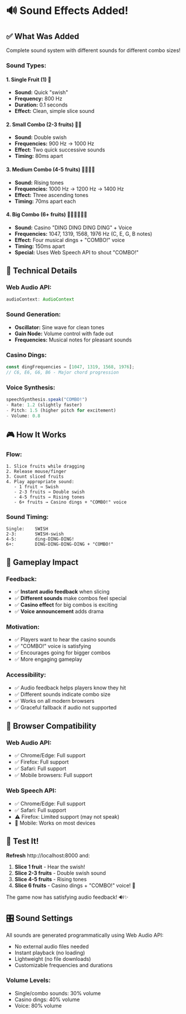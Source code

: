 # 🔊 Sound Effects Added!

## ✅ What Was Added

Complete sound system with different sounds for different combo sizes!

### Sound Types:

#### 1. **Single Fruit (1)** 🍎
- **Sound:** Quick "swish" 
- **Frequency:** 800 Hz
- **Duration:** 0.1 seconds
- **Effect:** Clean, simple slice sound

#### 2. **Small Combo (2-3 fruits)** 🍎🍊
- **Sound:** Double swish
- **Frequencies:** 900 Hz → 1000 Hz
- **Effect:** Two quick successive sounds
- **Timing:** 80ms apart

#### 3. **Medium Combo (4-5 fruits)** 🍎🍊🍋🍌
- **Sound:** Rising tones
- **Frequencies:** 1000 Hz → 1200 Hz → 1400 Hz
- **Effect:** Three ascending tones
- **Timing:** 70ms apart each

#### 4. **Big Combo (6+ fruits)** 🍎🍊🍋🍌🍉🍇
- **Sound:** Casino "DING DING DING DING" + Voice
- **Frequencies:** 1047, 1319, 1568, 1976 Hz (C, E, G, B notes)
- **Effect:** Four musical dings + "COMBO!" voice
- **Timing:** 150ms apart
- **Special:** Uses Web Speech API to shout "COMBO!"

## 🎵 Technical Details

### Web Audio API:
```typescript
audioContext: AudioContext
```

### Sound Generation:
- **Oscillator:** Sine wave for clean tones
- **Gain Node:** Volume control with fade out
- **Frequencies:** Musical notes for pleasant sounds

### Casino Dings:
```typescript
const dingFrequencies = [1047, 1319, 1568, 1976];
// C6, E6, G6, B6 - Major chord progression
```

### Voice Synthesis:
```typescript
speechSynthesis.speak("COMBO!")
- Rate: 1.2 (slightly faster)
- Pitch: 1.5 (higher pitch for excitement)
- Volume: 0.8
```

## 🎮 How It Works

### Flow:
```
1. Slice fruits while dragging
2. Release mouse/finger
3. Count sliced fruits
4. Play appropriate sound:
   - 1 fruit → Swish
   - 2-3 fruits → Double swish
   - 4-5 fruits → Rising tones
   - 6+ fruits → Casino dings + "COMBO!" voice
```

### Sound Timing:
```
Single:    SWISH
2-3:       SWISH-swish
4-5:       ding-DING-DING!
6+:        DING-DING-DING-DING + "COMBO!"
```

## 🎯 Gameplay Impact

### Feedback:
- ✅ **Instant audio feedback** when slicing
- ✅ **Different sounds** make combos feel special
- ✅ **Casino effect** for big combos is exciting
- ✅ **Voice announcement** adds drama

### Motivation:
- ✅ Players want to hear the casino sounds
- ✅ "COMBO!" voice is satisfying
- ✅ Encourages going for bigger combos
- ✅ More engaging gameplay

### Accessibility:
- ✅ Audio feedback helps players know they hit
- ✅ Different sounds indicate combo size
- ✅ Works on all modern browsers
- ✅ Graceful fallback if audio not supported

## 🔧 Browser Compatibility

### Web Audio API:
- ✅ Chrome/Edge: Full support
- ✅ Firefox: Full support
- ✅ Safari: Full support
- ✅ Mobile browsers: Full support

### Web Speech API:
- ✅ Chrome/Edge: Full support
- ✅ Safari: Full support
- ⚠️ Firefox: Limited support (may not speak)
- 📱 Mobile: Works on most devices

## 🧪 Test It!

**Refresh** http://localhost:8000 and:

1. **Slice 1 fruit** - Hear the swish!
2. **Slice 2-3 fruits** - Double swish sound
3. **Slice 4-5 fruits** - Rising tones
4. **Slice 6 fruits** - Casino dings + "COMBO!" voice! 🎰

The game now has satisfying audio feedback! 🔊✨

## 🎛️ Sound Settings

All sounds are generated programmatically using Web Audio API:
- No external audio files needed
- Instant playback (no loading)
- Lightweight (no file downloads)
- Customizable frequencies and durations

### Volume Levels:
- Single/combo sounds: 30% volume
- Casino dings: 40% volume
- Voice: 80% volume
